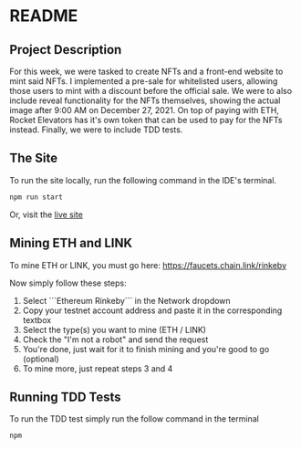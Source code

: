 # README

## Project Description
For this week, we were tasked to create NFTs and a front-end website to mint said NFTs.
I implemented a pre-sale for whitelisted users, allowing those users to mint with a discount before the official sale.
We were to also include reveal functionality for the NFTs themselves, showing the actual image after 9:00 AM on December 27, 2021.
On top of paying with ETH, Rocket Elevators has it's own token that can be used to pay for the NFTs instead. Finally, we were to include TDD tests.

## The Site
To run the site locally, run the following command in the IDE's terminal.

```sh
npm run start
```

Or, visit the <a href="#">live site</a>

## Mining ETH and LINK
To mine ETH or LINK, you must go here: https://faucets.chain.link/rinkeby

Now simply follow these steps:
<ol>
  <li>Select ```Ethereum Rinkeby``` in the Network dropdown</li>
  <li>Copy your testnet account address and paste it in the corresponding textbox</li>
  <li>Select the type(s) you want to mine (ETH / LINK)</li>
  <li>Check the "I'm not a robot" and send the request</li>
  <li>You're done, just wait for it to finish mining and you're good to go</li>
  (optional)<li>To mine more, just repeat steps 3 and 4</li>
</ol>

## Running TDD Tests
To run the TDD test simply run the follow command in the terminal
```sh
npm 
```